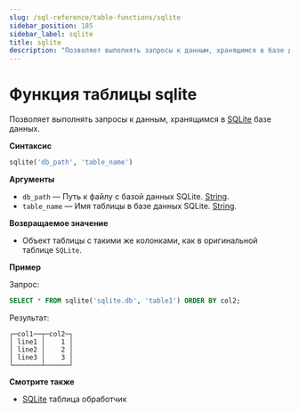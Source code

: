 ```yaml
---
slug: /sql-reference/table-functions/sqlite
sidebar_position: 185
sidebar_label: sqlite
title: sqlite
description: "Позволяет выполнять запросы к данным, хранящимся в базе данных SQLite."
---
```



# Функция таблицы sqlite

Позволяет выполнять запросы к данным, хранящимся в [SQLite](../../engines/database-engines/sqlite.md) базе данных.

**Синтаксис**

```sql
sqlite('db_path', 'table_name')
```

**Аргументы**

- `db_path` — Путь к файлу с базой данных SQLite. [String](../../sql-reference/data-types/string.md).
- `table_name` — Имя таблицы в базе данных SQLite. [String](../../sql-reference/data-types/string.md).

**Возвращаемое значение**

- Объект таблицы с такими же колонками, как в оригинальной таблице `SQLite`.

**Пример**

Запрос:

``` sql
SELECT * FROM sqlite('sqlite.db', 'table1') ORDER BY col2;
```

Результат:

``` text
┌─col1──┬─col2─┐
│ line1 │    1 │
│ line2 │    2 │
│ line3 │    3 │
└───────┴──────┘
```

**Смотрите также**

- [SQLite](../../engines/table-engines/integrations/sqlite.md) таблица обработчик
